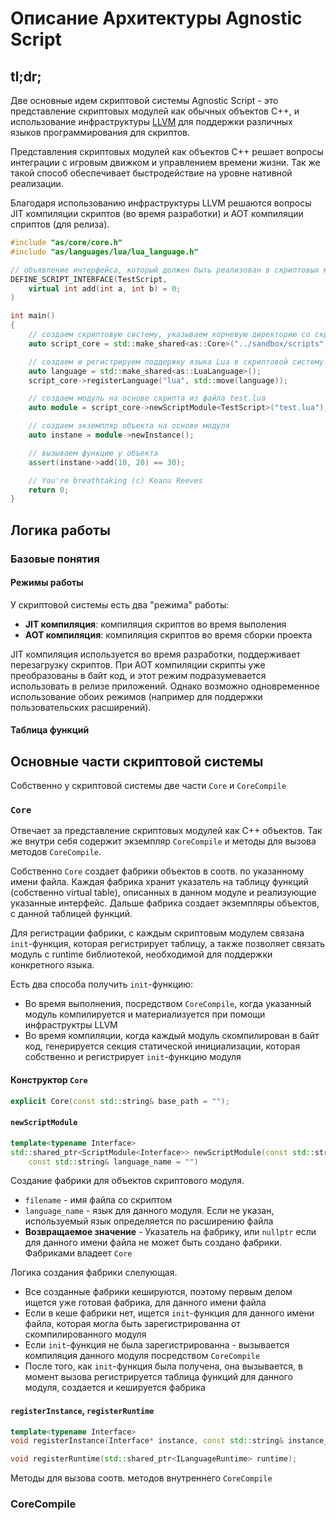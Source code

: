 Описание Архитектуры Agnostic Script
====================================

tl;dr;
------
Две основные идем скриптовой системы Agnostic Script - это представление
скриптовых модулей как обычных объектов C++, и использование инфраструктуры
[LLVM](https://llvm.org/) для поддержки различных языков программирования для
скриптов.

Представления скриптовых модулей как объектов С++ решает вопросы интеграции
с игровым движком и управлением времени жизни. Так же такой способ обеспечивает
быстродействие на уровне нативной реализации.

Благодаря использованию инфраструктуры LLVM решаются вопросы JIT компиляции
скриптов (во время разработки) и AOT компиляции сприптов (для релиза).

```c++
#include "as/core/core.h"
#include "as/languages/lua/lua_language.h"

// объявление интерфейса, который должен быть реализован в скриптовых можулях
DEFINE_SCRIPT_INTERFACE(TestScript,
    virtual int add(int a, int b) = 0;
)

int main()
{
    // создаем скриптовую систему, указываем корневую директорию со скриптами
    auto script_core = std::make_shared<as::Core>("../sandbox/scripts");

    // создаем и регистрируем поддержку языка Lua в скриптовой систему
    auto language = std::make_shared<as::LuaLanguage>();
    script_core->registerLanguage("lua", std::move(language));

    // создаем модуль на основе скрипта из файла test.lua
    auto module = script_core->newScriptModule<TestScript>("test.lua");

    // создаем экземпляр объекта на основе модуля
    auto instane = module->newInstance();

    // вызываем функцию у объекта
    assert(instane->add(10, 20) == 30);

    // You're breathtaking (c) Keanu Reeves
    return 0;
}
```

Логика работы
-------------

### Базовые понятия

#### Режимы работы

У скриптовой системы есть два "режима" работы:
- **JIT компиляция**: компиляция скриптов во время выполения
- **AOT компиляция**: компиляция скриптов во время сборки проекта

JIT компиляция используется во время разработки, поддерживает перезагрузку
скриптов. При AOT компиляции скрипты уже преобразованы в байт код, и этот режим
подразумевается использовать в релизе приложений. Однако возможно одновременное
использование обоих режимов (например для поддержки пользовательских
расширений).

#### Таблица функций

Основные части скриптовой системы
---------------------------------

Собственно у скриптовой системы две части `Core` и `CoreCompile`

### `Core`
Отвечает за представление скриптовых модулей как С++ объектов. Так же внутри
себя содержит экземпляр `CoreCompile` и методы для вызова методов `CoreCompile`.

Собственно `Core` создает фабрики объектов в соотв. по указанному имени файла.
Каждая фабрика хранит указатель на таблицу функций (собственно virtual table),
описанных в данном модуле и реализующие указанные интерфейс. Дальше фабрика
создает экземпляры объектов, с данной таблицей функций.

Для регистрации фабрики, с каждым скриптовым модулем связана `init`-функция,
которая регистрирует таблицу, а также позволяет связать модуль с runtime
библиотекой, необходимой для поддержки конкретного языка.

Есть два способа получить `init`-функцию:
- Во время выполнения, посредством `CoreCompile`, когда указанный модуль
компилируется и материализуется при помощи инфраструктры LLVM
- Во время компиляции, когда каждый модуль скомпилирован в байт код,
генерируется секция статической инициализации, которая собственно и регистрирует
`init`-функцию модуля

#### Конструктор `Core`
```c++
explicit Core(const std::string& base_path = "");
```

#### `newScriptModule`
```c++
template<typename Interface>
std::shared_ptr<ScriptModule<Interface>> newScriptModule(const std::string& filename,
    const std::string& language_name = "")
```

Создание фабрики для объектов скриптового модуля.
- `filename` - имя файла со скриптом
- `language_name` - язык для данного модуля. Если не указан, используемый язык
определяется по расширению файла
- **Возвращаемое значение** - Указатель на фабрику, или `nullptr` если для данного имени файла не
может быть создано фабрики. Фабриками владеет `Core`

Логика создания фабрики слелующая. 
- Все созданные фабрики кешируются, поэтому первым делом ищется уже готовая
фабрика, для данного имени файла
- Если в кеше фабрики нет, ищется `init`-функция для данного имени файла,
которая могла быть зарегистрированна от скомпилированного модуля
- Если `init`-функция не была зарегистрированна - вызывается компиляция
данного модуля посредством `CoreCompile`
- После того, как `init`-функция была получена, она вызывается, в момент вызова
регистрируется таблица функций для данного модуля, создается и кешируется
фабрика

#### `registerInstance`, `registerRuntime`
```c++
template<typename Interface>
void registerInstance(Interface* instance, const std::string& instance_name);

void registerRuntime(std::shared_ptr<ILanguageRuntime> runtime);
```
Методы для вызова соотв. методов внутреннего `CoreCompile`




### CoreCompile


